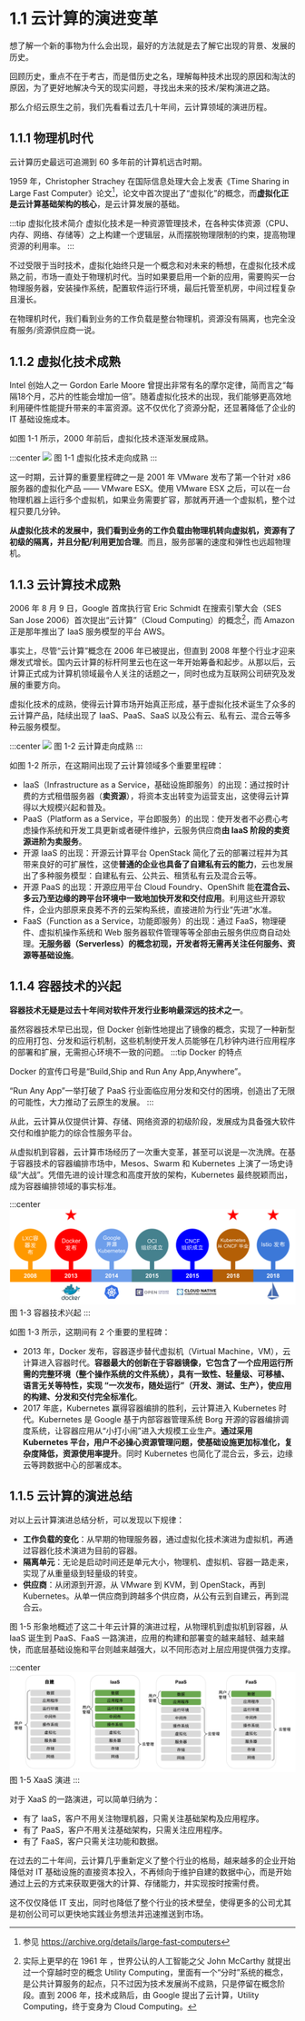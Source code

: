 # 1.1 云计算的演进变革

想了解一个新的事物为什么会出现，最好的方法就是去了解它出现的背景、发展的历史。

回顾历史，重点不在于考古，而是借历史之名，理解每种技术出现的原因和淘汰的原因，为了更好地解决今天的现实问题，寻找出未来的技术/架构演进之路。

那么介绍云原生之前，我们先看看过去几十年间，云计算领域的演进历程。

## 1.1.1 物理机时代

云计算历史最远可追溯到 60 多年前的计算机远古时期。

1959 年，Christopher Strachey 在国际信息处理大会上发表《Time Sharing in Large Fast Computer》论文[^1]，论文中首次提出了“虚拟化”的概念，而**虚拟化正是云计算基础架构的核心**，是云计算发展的基础。

:::tip 虚拟化技术简介
虚拟化技术是一种资源管理技术，在各种实体资源（CPU、内存、网络、存储等）之上构建一个逻辑层，从而摆脱物理限制的约束，提高物理资源的利用率。
:::

不过受限于当时技术，虚拟化始终只是一个概念和对未来的畅想，在虚拟化技术成熟之前，市场一直处于物理机时代。当时如果要启用一个新的应用，需要购买一台物理服务器，安装操作系统，配置软件运行环境，最后托管至机房，中间过程复杂且漫长。

在物理机时代，我们看到业务的工作负载是整台物理机，资源没有隔离，也完全没有服务/资源供应商一说。

## 1.1.2 虚拟化技术成熟

Intel 创始人之一 Gordon Earle Moore 曾提出非常有名的摩尔定律，简而言之“每隔18个月，芯片的性能会增加一倍”。随着虚拟化技术的出现，我们能够更高效地利用硬件性能提升带来的丰富资源。这不仅优化了资源分配，还显著降低了企业的 IT 基础设施成本。

如图 1-1 所示，2000 年前后，虚拟化技术逐渐发展成熟。

:::center
  ![](../assets/cloud-history-1.svg)
  图 1-1 虚拟化技术走向成熟
:::

这一时期，云计算的重要里程碑之一是 2001 年 VMware 发布了第一个针对 x86 服务器的虚拟化产品 —— VMware ESX。使用 VMware ESX 之后，可以在一台物理机器上运行多个虚拟机，如果业务需要扩容，那就再开通一个虚拟机，整个过程只要几分钟。

**从虚拟化技术的发展中，我们看到业务的工作负载由物理机转向虚拟机，资源有了初级的隔离，并且分配/利用更加合理**。而且，服务部署的速度和弹性也远超物理机。

## 1.1.3 云计算技术成熟

2006 年 8 月 9 日，Google 首席执行官 Eric Schmidt 在搜索引擎大会（SES San Jose 2006）首次提出“云计算”（Cloud Computing）的概念[^2]，而 Amazon 正是那年推出了 IaaS 服务模型的平台 AWS。


事实上，尽管“云计算”概念在 2006 年已被提出，但直到 2008 年整个行业才迎来爆发式增长。国内云计算的标杆阿里云也在这一年开始筹备和起步。从那以后，云计算正式成为计算机领域最令人关注的话题之一，同时也成为互联网公司研究及发展的重要方向。

虚拟化技术的成熟，使得云计算市场开始真正形成，基于虚拟化技术诞生了众多的云计算产品，陆续出现了 IaaS、PaaS、SaaS 以及公有云、私有云、混合云等多种云服务模型。

:::center
  ![](../assets/cloud-history-2.svg)
  图 1-2 云计算走向成熟
:::

如图 1-2 所示，在这期间出现了云计算领域多个重要里程碑：

- IaaS（Infrastructure as a Service，基础设施即服务）的出现：通过按时计费的方式租借服务器（**卖资源**），将资本支出转变为运营支出，这使得云计算得以大规模兴起和普及。
- PaaS（Platform as a Service，平台即服务）的出现：使开发者不必费心考虑操作系统和开发工具更新或者硬件维护，云服务供应商**由 IaaS 阶段的卖资源进阶为卖服务**。
- 开源 IaaS 的出现：开源云计算平台 OpenStack 简化了云的部署过程并为其带来良好的可扩展性，这使**普通的企业也具备了自建私有云的能力**，云也发展出了多种服务模型：自建私有云、公共云、租赁私有云及混合云等。
- 开源 PaaS 的出现：开源应用平台 Cloud Foundry、OpenShift 能**在混合云、多云乃至边缘的跨平台环境中一致地加快开发和交付应用**。利用这些开源软件，企业内部原来良莠不齐的云架构系统，直接进阶为行业“先进”水准。
- FaaS（Function as a Service，功能即服务）的出现：通过 FaaS，物理硬件、虚拟机操作系统和 Web 服务器软件管理等等全部由云服务供应商自动处理。**无服务器（Serverless）的概念初现，开发者将无需再关注任何服务、资源等基础设施**。


## 1.1.4 容器技术的兴起

**容器技术无疑是过去十年间对软件开发行业影响最深远的技术之一**。

虽然容器技术早已出现，但 Docker 创新性地提出了镜像的概念，实现了一种新型的应用打包、分发和运行机制，这些机制使开发人员能够在几秒钟内进行应用程序的部署和扩展，无需担心环境不一致的问题。
:::tip Docker 的特点

Docker 的宣传口号是“Build,Ship and Run Any App,Anywhere”。

“Run Any App”一举打破了 PaaS 行业面临应用分发和交付的困境，创造出了无限的可能性，大力推动了云原生的发展。
:::

从此，云计算从仅提供计算、存储、网络资源的初级阶段，发展成为具备强大软件交付和维护能力的综合性服务平台。

从虚拟机到容器，云计算市场经历了一次重大变革，甚至可以说是一次洗牌。在基于容器技术的容器编排市场中，Mesos、Swarm 和 Kubernetes 上演了一场史诗级“大战”。凭借先进的设计理念和高度开放的架构，Kubernetes 最终脱颖而出，成为容器编排领域的事实标准。

:::center
  ![](../assets/cloud-history-3.svg)
  图 1-3 容器技术兴起
:::

如图 1-3 所示，这期间有 2 个重要的里程碑：

- 2013 年，Docker 发布，容器逐步替代虚拟机（Virtual Machine，VM），云计算进入容器时代。**容器最大的创新在于容器镜像，它包含了一个应用运行所需的完整环境（整个操作系统的文件系统），具有一致性、轻量级、可移植、语言无关等特性，实现 “一次发布，随处运行”（开发、测试、生产），使应用的构建、分发和交付完全标准化**。
- 2017 年底，Kubernetes 赢得容器编排的胜利，云计算进入 Kubernetes 时代。Kubernetes 是 Google 基于内部容器管理系统 Borg 开源的容器编排调度系统，让容器应用从“小打小闹”进入大规模工业生产。**通过采用 Kubernetes 平台，用户不必操心资源管理问题，使基础设施更加标准化，复杂度降低，资源使用率提升**。同时 Kubernetes 也简化了混合云，多云，边缘云等跨数据中心的部署成本。


## 1.1.5 云计算的演进总结

对以上云计算演进总结分析，可以发现以下规律：

- **工作负载的变化**：从早期的物理服务器，通过虚拟化技术演进为虚拟机，再通过容器化技术演进为目前的容器。
- **隔离单元**：无论是启动时间还是单元大小，物理机、虚拟机、容器一路走来，实现了从重量级到轻量级的转变。
- **供应商**：从闭源到开源，从 VMware 到 KVM，到 OpenStack，再到 Kubernetes。从单一供应商到跨越多个供应商，从公有云到自建云，再到混合云。


图 1-5 形象地概述了这二十年云计算的演进过程，从物理机到虚拟机到容器，从 IaaS 诞生到 PaaS、FaaS 一路演进，应用的构建和部署变的越来越轻、越来越快，而底层基础设施和平台则越来越强大，以不同形态对上层应用提供强力支撑。

:::center
  ![](../assets/xaas.svg)
  图 1-5 XaaS 演进
:::

对于 XaaS 的一路演进，可以简单归纳为：

- 有了 IaaS，客户不用关注物理机器，只需关注基础架构及应用程序。
- 有了 PaaS，客户不用关注基础架构，只需关注应用程序。
- 有了 FaaS，客户只需关注功能和数据。

在过去的二十年间，云计算几乎重新定义了整个行业的格局，越来越多的企业开始降低对 IT 基础设施的直接资本投入，不再倾向于维护自建的数据中心，而是开始通过上云的方式来获取更强大的计算、存储能力，并实现按时按需付费。

这不仅仅降低 IT 支出，同时也降低了整个行业的技术壁垒，使得更多的公司尤其是初创公司可以更快地实践业务想法并迅速推送到市场。


[^1]: 参见 https://archive.org/details/large-fast-computers
[^2]: 实际上更早的在 1961 年 ，世界公认的人工智能之父 John McCarthy 就提出过一个穿越时空的概念 Utility Computing，里面有一个“分时”系统的概念，是公共计算服务的起点，只不过因为技术发展尚不成熟，只是停留在概念阶段。直到 2006 年，技术成熟后，由 Google 提出了云计算，Utility Computing，终于变身为 Cloud Computing。
